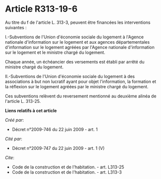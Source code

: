 # Article R313-19-6

Au titre du f de l'article L. 313-3, peuvent être financées les interventions suivantes : 

I.-Subventions de l'Union d'économie sociale du logement à l'Agence nationale d'information sur le logement et aux agences
départementales d'information sur le logement agréées par l'Agence nationale d'information sur le logement et le ministre
chargé du logement. 

Chaque année, un échéancier des versements est établi par arrêté du ministre chargé du logement. 

II.-Subventions de l'Union d'économie sociale du logement à des associations à but non lucratif ayant pour objet
l'information, la formation et la réflexion sur le logement agréées par le ministre chargé du logement. 

Ces subventions relèvent du reversement mentionné au deuxième alinéa de l'article L. 313-25.

**Liens relatifs à cet article**

_Créé par_:

  - Décret n°2009-746 du 22 juin 2009 - art. 1

_Cité par_:

  - Décret n°2009-747 du 22 juin 2009 - art. 1 (V)

_Cite_:

  - Code de la construction et de l'habitation. - art. L313-25
  - Code de la construction et de l'habitation. - art. L313-3

